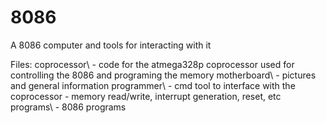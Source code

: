 # 8086
 A 8086 computer and tools for interacting with it
 
 
 Files:
  coprocessor\    -    code for the atmega328p coprocessor used for controlling the 8086 and programing the memory
  motherboard\    -    pictures and general information
  programmer\     -    cmd tool to interface with the coprocessor - memory read/write, interrupt generation, reset, etc
  programs\       -    8086 programs
  
  
